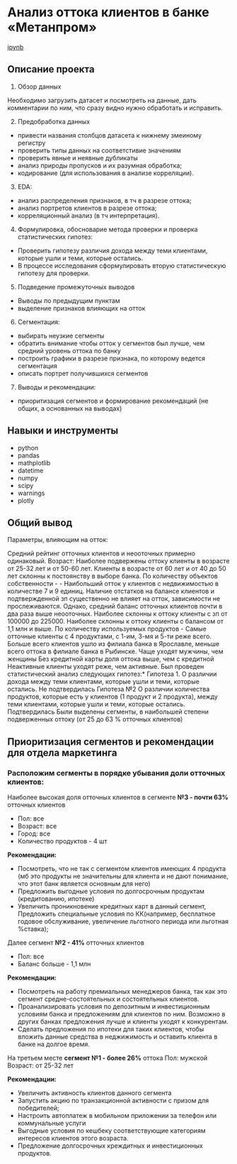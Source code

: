 # Анализ оттока клиентов в банке «Метанпром»
[ipynb](https://github.com/ksyuuush/Portfolio-/blob/main/Project10/project9.ipynb)

## Описание проекта
1. Обзор данных

Необходимо загрузить датасет и посмотреть на данные, дать комментарии по ним, что сразу видно нужно обработать и исправить.

2. Предобработка данных
- привести названия столбцов датасета к нижнему змеиному регистру
- проверить типы данных на соответстивие значениям
- проверить явные и неявные дубликаты
- анализ природы пропусков и их разумная обработка;
- кодирование (для использования в анализе корреляции).

3. EDA:
- анализ распределения признаков, в тч в разрезе оттока;
- анализ портретов клиентов в разрезе оттока;
- корреляционный анализ (в тч интерпретация).

4. Формулировка, обосноварие метода проверки и проверка статистических гипотез:
- Проверить гипотезу различия дохода между теми клиентами, которые ушли и теми, которые остались.
- В процессе исследования сформулировать вторую статистическую гипотезу для проверки.

5. Подведение промежуточных выводов
- Выводы по предыдущим пунктам
- выделение признаков влияющих на отток

6. Сегментация:
- выбирать неузкие сегменты
- обратить внимание чтобы отток у сегментов был лучше, чем средний уровень оттока по банку
- построить графики в разрезе признака, по которому ведется сегментация
- описать портрет получившихся сегментов

7. Выводы и рекомендации:
- приоритизация сегментов и формирование рекомендаций (не общих, а основанных на выводах)

## Навыки и инструменты
- python
- pandas
- mathplotlib
- datetime
- numpy
- scipy
- warnings
- plotly
## Общий вывод
Параметры, влияющим на отток:

Средний рейтинг отточных клиентов и неооточных примерно одинаковый.
Возраст: Наиболее подвержены оттоку клиенты в возрасте от 25-32 лет и от 50-60 лет. Клиенты в возрасте от 60 лет и от 40 до 50 лет склонны к постоянству в выборе банка.
По количеству объектов собственности - - Наибольший отток у клиентов с недвижимостью в количестве 7 и 9 единиц.
Наличие отстатков на балансе клиентов и подтвержденной зп существенно не влияет на отток, зависимости не прослеживаются. Однако, средний баланс отточных клиентов почти в два раза выше неооточных. Наиболее склонны к оттоку клиенты с зп от 100000 до 225000. Наиболее склонны к оттоку клиенты с балансом от 1,1 млн и выше.
По количеству используемых продуктов - Самые отточные клиенты с 4 продуктами, с 1-им, 3-мя и 5-ти реже всего.
Больше всего клиентов ушло из филиала банка в Ярославле, меньше всего оттока в филиале банка в Рыбинске.
Чаще уходят мужчины, чем женщины
Без кредитной карты доля оттока выше, чем с кредитной
Неактивные клиенты уходят реже, чем активные.
Был проведен статистический анализ следующих гипотез:* Гипотеза 1. О различии дохода между теми клиентами, которые ушли и теми, которые остались. Не подтвердилась Гипотеза №2 О различии количества продуктов, которые есть у клиентов (1 продукт и 2 продукта), между теми клиентами, которые ушли и теми, которые остались. Подтвердилась
Были выделены сегменты, в наибольшей степени подверженных оттоку (от 25 до 63 % отточных клиентов)

## Приоритизация сегментов и рекомендации для отдела маркетинга

### Расположим сегменты в порядке убывания доли отточных клиентов:

Наиболее высокая доля отточных клиентов в сегменте **№3 - почти 63%** отточных клиентов

- Пол: все
- Возраст: все
- Город: все
- Количество продуктов - 4 шт

**Рекомендации:**
- Посмотреть, что не так с сегментом клиентов имеющих 4 продукта (мб это продукты не значительны для клиента и не дают понимание, что этот банк является основным для него)
- Предложить выгодные условия по долгосрочным продуктам (кредитованию, ипотеке)
- Увеличить проникновение кредитных карт в данный сегмент, Предложить специальные условия по КК(например, бесплатное годовое обслуживание, увеличение льготного периода или льготная %ставка);


Далее сегмент **№2 - 41%** отточных клиентов
- Пол: все
- Баланс больше - 1,1 млн

**Рекомендации:**
- Посмотреть на работу премиальных менеджеров банка, так как это сегмент средне-состоятельных и состоятельных клиентов.
- Проанализировать условия по депозитным и инвестиционным условиям банка и предложениям для клиентов по ним. Возможно в других банках предложения лучше и клиенты уходят к конкурентам.
- Сделать предложения по ипотеки для таких клиентов, чтобы вложить данные средства в неджижимость и оставить клиента в банке на долгое время.


На третьем месте **сегмент №1 - более 26%** оттока
Пол: мужской
Возраст: от 25-32 лет

**Рекомендации:**
- Увеличить активность клиентов данного сегмента
- Запустить акцию по транзакционной активности с призом для победителей;
- Настроить автоплатеж в мобильном приложении за телефон или коммунальные услуги
- Выгодные условия по кешбеку соответствующие категориям интересов клиентов этого возраста.
- Предложение долгосрочных креждитных и инвестиционных продуктов.
